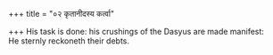 +++
title = "०२ कृतानीदस्य कर्त्वा"

+++
His task is done: his crushings of the Dasyus are made manifest:  
     He sternly reckoneth their debts.